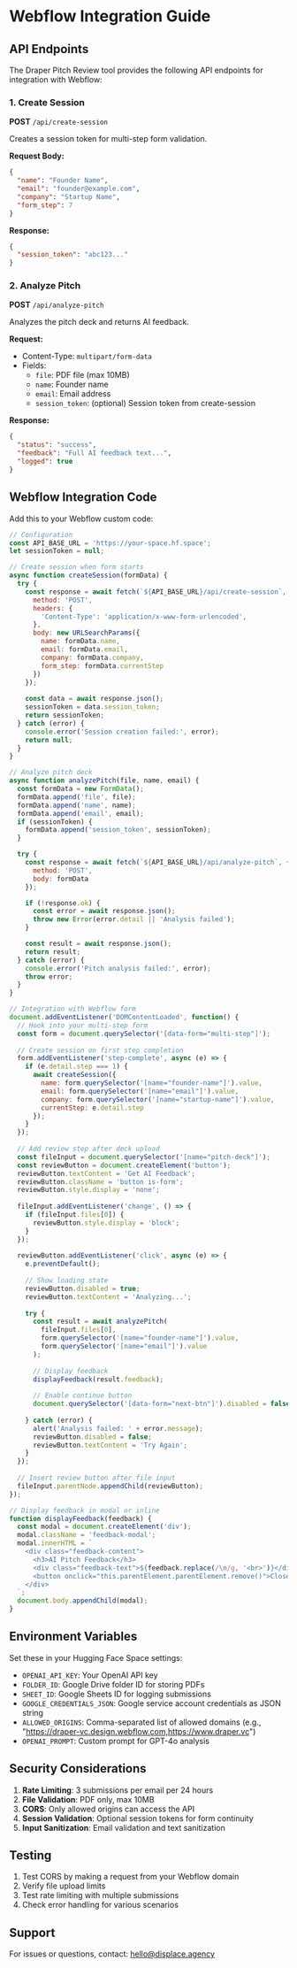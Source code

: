 # Webflow Integration Guide

## API Endpoints

The Draper Pitch Review tool provides the following API endpoints for integration with Webflow:

### 1. Create Session
**POST** `/api/create-session`

Creates a session token for multi-step form validation.

**Request Body:**
```json
{
  "name": "Founder Name",
  "email": "founder@example.com", 
  "company": "Startup Name",
  "form_step": 7
}
```

**Response:**
```json
{
  "session_token": "abc123..."
}
```

### 2. Analyze Pitch
**POST** `/api/analyze-pitch`

Analyzes the pitch deck and returns AI feedback.

**Request:** 
- Content-Type: `multipart/form-data`
- Fields:
  - `file`: PDF file (max 10MB)
  - `name`: Founder name
  - `email`: Email address
  - `session_token`: (optional) Session token from create-session

**Response:**
```json
{
  "status": "success",
  "feedback": "Full AI feedback text...",
  "logged": true
}
```

## Webflow Integration Code

Add this to your Webflow custom code:

```javascript
// Configuration
const API_BASE_URL = 'https://your-space.hf.space';
let sessionToken = null;

// Create session when form starts
async function createSession(formData) {
  try {
    const response = await fetch(`${API_BASE_URL}/api/create-session`, {
      method: 'POST',
      headers: {
        'Content-Type': 'application/x-www-form-urlencoded',
      },
      body: new URLSearchParams({
        name: formData.name,
        email: formData.email,
        company: formData.company,
        form_step: formData.currentStep
      })
    });
    
    const data = await response.json();
    sessionToken = data.session_token;
    return sessionToken;
  } catch (error) {
    console.error('Session creation failed:', error);
    return null;
  }
}

// Analyze pitch deck
async function analyzePitch(file, name, email) {
  const formData = new FormData();
  formData.append('file', file);
  formData.append('name', name);
  formData.append('email', email);
  if (sessionToken) {
    formData.append('session_token', sessionToken);
  }

  try {
    const response = await fetch(`${API_BASE_URL}/api/analyze-pitch`, {
      method: 'POST',
      body: formData
    });

    if (!response.ok) {
      const error = await response.json();
      throw new Error(error.detail || 'Analysis failed');
    }

    const result = await response.json();
    return result;
  } catch (error) {
    console.error('Pitch analysis failed:', error);
    throw error;
  }
}

// Integration with Webflow form
document.addEventListener('DOMContentLoaded', function() {
  // Hook into your multi-step form
  const form = document.querySelector('[data-form="multi-step"]');
  
  // Create session on first step completion
  form.addEventListener('step-complete', async (e) => {
    if (e.detail.step === 1) {
      await createSession({
        name: form.querySelector('[name="founder-name"]').value,
        email: form.querySelector('[name="email"]').value,
        company: form.querySelector('[name="startup-name"]').value,
        currentStep: e.detail.step
      });
    }
  });
  
  // Add review step after deck upload
  const fileInput = document.querySelector('[name="pitch-deck"]');
  const reviewButton = document.createElement('button');
  reviewButton.textContent = 'Get AI Feedback';
  reviewButton.className = 'button is-form';
  reviewButton.style.display = 'none';
  
  fileInput.addEventListener('change', () => {
    if (fileInput.files[0]) {
      reviewButton.style.display = 'block';
    }
  });
  
  reviewButton.addEventListener('click', async (e) => {
    e.preventDefault();
    
    // Show loading state
    reviewButton.disabled = true;
    reviewButton.textContent = 'Analyzing...';
    
    try {
      const result = await analyzePitch(
        fileInput.files[0],
        form.querySelector('[name="founder-name"]').value,
        form.querySelector('[name="email"]').value
      );
      
      // Display feedback
      displayFeedback(result.feedback);
      
      // Enable continue button
      document.querySelector('[data-form="next-btn"]').disabled = false;
      
    } catch (error) {
      alert('Analysis failed: ' + error.message);
      reviewButton.disabled = false;
      reviewButton.textContent = 'Try Again';
    }
  });
  
  // Insert review button after file input
  fileInput.parentNode.appendChild(reviewButton);
});

// Display feedback in modal or inline
function displayFeedback(feedback) {
  const modal = document.createElement('div');
  modal.className = 'feedback-modal';
  modal.innerHTML = `
    <div class="feedback-content">
      <h3>AI Pitch Feedback</h3>
      <div class="feedback-text">${feedback.replace(/\n/g, '<br>')}</div>
      <button onclick="this.parentElement.parentElement.remove()">Close</button>
    </div>
  `;
  document.body.appendChild(modal);
}
```

## Environment Variables

Set these in your Hugging Face Space settings:

- `OPENAI_API_KEY`: Your OpenAI API key
- `FOLDER_ID`: Google Drive folder ID for storing PDFs
- `SHEET_ID`: Google Sheets ID for logging submissions
- `GOOGLE_CREDENTIALS_JSON`: Google service account credentials as JSON string
- `ALLOWED_ORIGINS`: Comma-separated list of allowed domains (e.g., "https://draper-vc.design.webflow.com,https://www.draper.vc")
- `OPENAI_PROMPT`: Custom prompt for GPT-4o analysis

## Security Considerations

1. **Rate Limiting**: 3 submissions per email per 24 hours
2. **File Validation**: PDF only, max 10MB
3. **CORS**: Only allowed origins can access the API
4. **Session Validation**: Optional session tokens for form continuity
5. **Input Sanitization**: Email validation and text sanitization

## Testing

1. Test CORS by making a request from your Webflow domain
2. Verify file upload limits
3. Test rate limiting with multiple submissions
4. Check error handling for various scenarios

## Support

For issues or questions, contact: hello@displace.agency
